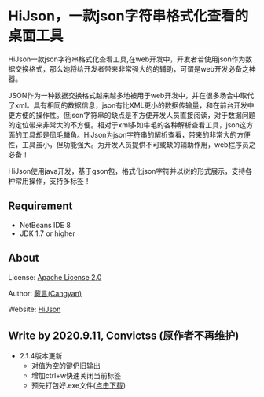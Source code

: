 ﻿# HiJson，一款json字符串格式化查看的桌面工具

HiJson一款json字符串格式化查看工具,在web开发中，开发者若使用json作为数据交换格式，那么她将给开发者带来非常强大的的辅助，可谓是web开发必备之神器。

JSON作为一种数据交换格式越来越多地被用于web开发中，并在很多场合中取代了xml。具有相同的数据信息，json有比XML更小的数据传输量，和在前台开发中更方便的操作性。但json字符串的缺点是不方便开发人员直接阅读，对于数据问题的定位带来非常大的不方便。相对于xml多如牛毛的各种解析查看工具，json这方面的工具却是凤毛麟角。HiJson为json字符串的解析查看，带来的非常大的方便性，工具虽小，但功能强大。为开发人员提供不可或缺的辅助作用，web程序员之必备！

HiJson使用java开发，基于gson包，格式化json字符并以树的形式展示，支持各种常用操作，支持多标签！

## Requirement

* NetBeans IDE 8
* JDK 1.7 or higher

## About
License: [Apache License 2.0](http://www.apache.org/licenses/LICENSE-2.0)

Author: [藏言(Cangyan)](mailto:beetle082@163.com)

Website: [HiJson](https://code.google.com/p/json-view/)

## Write by 2020.9.11, Convictss (原作者不再维护)
* 2.1.4版本更新
  * 对值为空的键仍旧输出
  * 增加ctrl+w快速关闭当前标签
  * 预先打包好.exe文件([点击下载](https://github.com/convictss/HiJson/releases/))
